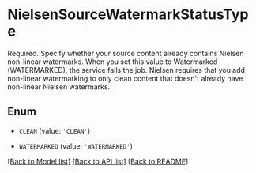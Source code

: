 # NielsenSourceWatermarkStatusType

Required. Specify whether your source content already contains Nielsen non-linear watermarks. When you set this value to Watermarked (WATERMARKED), the service fails the job. Nielsen requires that you add non-linear watermarking to only clean content that doesn't already have non-linear Nielsen watermarks.

## Enum

* `CLEAN` (value: `'CLEAN'`)

* `WATERMARKED` (value: `'WATERMARKED'`)

[[Back to Model list]](../README.md#documentation-for-models) [[Back to API list]](../README.md#documentation-for-api-endpoints) [[Back to README]](../README.md)


